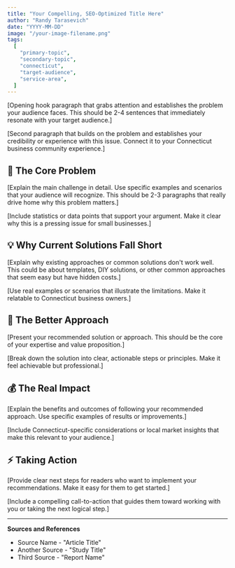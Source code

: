 ```yaml
---
title: "Your Compelling, SEO-Optimized Title Here"
author: "Randy Tarasevich"
date: "YYYY-MM-DD"
image: "/your-image-filename.png"
tags:
  [
    "primary-topic",
    "secondary-topic",
    "connecticut",
    "target-audience",
    "service-area",
  ]
---
```


[Opening hook paragraph that grabs attention and establishes the problem your audience faces. This should be 2-4 sentences that immediately resonate with your target audience.]

[Second paragraph that builds on the problem and establishes your credibility or experience with this issue. Connect it to your Connecticut business community experience.]

## **🎯 The Core Problem**

[Explain the main challenge in detail. Use specific examples and scenarios that your audience will recognize. This should be 2-3 paragraphs that really drive home why this problem matters.]

[Include statistics or data points that support your argument. Make it clear why this is a pressing issue for small businesses.]

## **💡 Why Current Solutions Fall Short**

[Explain why existing approaches or common solutions don't work well. This could be about templates, DIY solutions, or other common approaches that seem easy but have hidden costs.]

[Use real examples or scenarios that illustrate the limitations. Make it relatable to Connecticut business owners.]

## **🚀 The Better Approach**

[Present your recommended solution or approach. This should be the core of your expertise and value proposition.]

[Break down the solution into clear, actionable steps or principles. Make it feel achievable but professional.]

## **💰 The Real Impact**

[Explain the benefits and outcomes of following your recommended approach. Use specific examples of results or improvements.]

[Include Connecticut-specific considerations or local market insights that make this relevant to your audience.]

## **⚡ Taking Action**

[Provide clear next steps for readers who want to implement your recommendations. Make it easy for them to get started.]

[Include a compelling call-to-action that guides them toward working with you or taking the next logical step.]

---

**Sources and References**

- Source Name - "Article Title"
- Another Source - "Study Title"
- Third Source - "Report Name"
